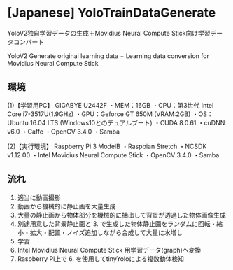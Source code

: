 # [Japanese] YoloTrainDataGenerate
YoloV2独自学習データの生成＋Movidius Neural Compute Stick向け学習データコンバート

YoloV2 Generate original learning data + Learning data conversion for Movidius Neural Compute Stick

## 環境
(1)【学習用PC】 GIGABYE U2442F
  ・MEM：16GB
  ・CPU：第3世代 Intel Core i7-3517U(1.9GHz)
  ・GPU：Geforce GT 650M (VRAM:2GB)
  ・OS：Ubuntu 16.04 LTS (Windows10とのデュアルブート)
  ・CUDA 8.0.61
  ・cuDNN v6.0
  ・Caffe
  ・OpenCV 3.4.0
  ・Samba

(2)【実行環境】 Raspberry Pi 3 ModelB
  ・Raspbian Stretch
  ・NCSDK v1.12.00
  ・Intel Movidius Neural Compute Stick
  ・OpenCV 3.4.0
  ・Samba

## 流れ
  1. 適当に動画撮影
  2. 動画から機械的に静止画を大量生成
  3. 大量の静止画から物体部分を機械的に抽出して背景が透過した物体画像生成
  4. 別途用意した背景静止画と 3. で生成した物体静止画をランダムに回転・縮小・拡大・配置・ノイズ追加しながら合成して大量に水増し
  5. 学習
  6. Intel Movidius Neural Compute Stick 用学習データ(graph)へ変換
  7. Raspberry Pi上で 6. を使用してtinyYoloによる複数動体検知


